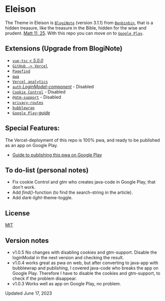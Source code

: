 # Eleison
The Theme in Eleison is [`BlogiNote`](https://github.com/Benbinbin/bloginote) (version 3.1.1) from [`Benbinbin`](https://github.com/Benbinbin), that is a hidden treasure, like the treasure in the Bible, hidden for the wise and prudent. [Matt 11, 25](https://no.bibelsite.com/matthew/11-25.htm). With this repo you can move on to [`Google Play`](https://play.google.com/console).

## Extensions (Upgrade from BlogiNote)
- [`vue-tsc` _< 5.0.0_](https://www.npmjs.com/package/vue-tsc)
- [`GitHub -> Vercel`](https://vercel.com/docs/concepts/deployments/git/)
- [`Pagefind`](https://pagefind.app/)
- [`pwa`](https://www.npmjs.com/package/@vite-pwa/nuxt)
- [`Vercel analytics`](https://vercel.com/blog/nuxt-analytics-on-vercel)
- [`auth` _LoginModal-component_](https://github.com/damien-hl/nuxt3-auth-example) - Disabled
- [`Cookie Control`](https://www.npmjs.com/package/@dargmuesli/nuxt-cookie-control) - Disabled
- [`@gtm-support`](https://www.npmjs.com/package/@gtm-support/vue-gtm) - Disabled
- [`privacy-routes`](/server/routes/privacy.txt.ts)
- [`bubblewrap`](https://github.com/GoogleChromeLabs/bubblewrap/blob/main/packages/cli/README.md)
- [`Google Play`_-guide_](https://vaadin.com/blog/submitting-a-pwa-to-google-play-store-using-bubblewrap)

## Special Features: 
The Vercel-deployment of this repo is 100% pwa, and ready to be published as an app on Google Play.
- [Guide to publishing this pwa on Google Play](https://github.com/lovkyndig/eleison/releases)

## To do-list (personal notes)
- Fix cookie Control and gtm who creates java-code in Google Play, that don't work.
- Add _find()_-function (to find the search-string in the article).
- Add _dark-light_-theme-toggle.

## License
[MIT](./LICENSE)

## Version notes
- v1.0.5 No changes with disabling cookies and gtm-support. Disable the loginModal in the next version and checking the result.
- v1.0.4 works great as pwa on web, but after converting to java-app with bubblewrap and publishing, I covered java-code who breaks the app on Google Play. Therefore I have to disable the cookies and gtm-support, to check if the problem disappear.
- v1.0.3 Works well as app on Google Play, no problem.

Updated June 17, 2023

[//]: # (MDC-Tipbox-types: tip, announce, warning, fun, achieve, question, good, bad. ::TipBox{type="" name=""})